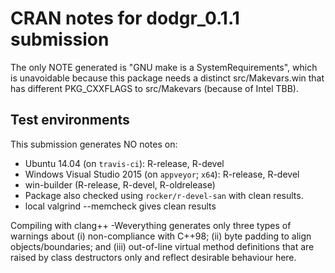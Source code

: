 # CRAN notes for dodgr_0.1.1 submission

The only NOTE generated is "GNU make is a SystemRequirements", which is
unavoidable because this package needs a distinct src/Makevars.win that has
different PKG_CXXFLAGS to src/Makevars (because of Intel TBB).

## Test environments

This submission generates NO notes on:
* Ubuntu 14.04 (on `travis-ci`): R-release, R-devel
* Windows Visual Studio 2015 (on `appveyor`; `x64`): R-release, R-devel
* win-builder (R-release, R-devel, R-oldrelease)
* Package also checked using `rocker/r-devel-san` with clean results.
* local valgrind --memcheck gives clean results

Compiling with clang++ -Weverything generates only three types of warnings about
(i) non-compliance with C++98; (ii) byte padding to align objects/boundaries;
and (iii) out-of-line virtual method definitions that are raised by class
destructors only and reflect desirable behaviour here.
